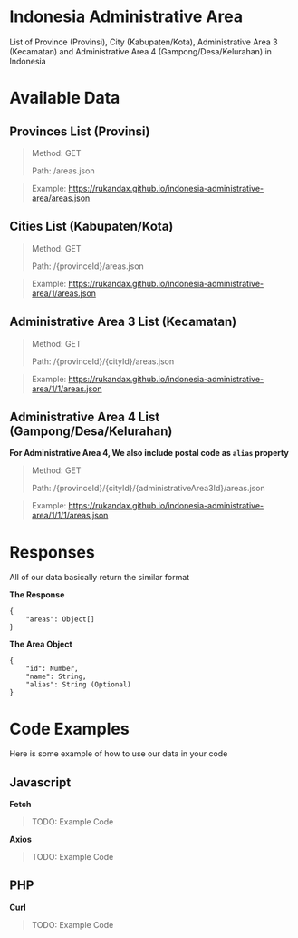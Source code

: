 # Indonesia Administrative Area

List of Province (Provinsi), City (Kabupaten/Kota), Administrative Area 3 (Kecamatan) and Administrative Area 4 (Gampong/Desa/Kelurahan) in Indonesia

# Available Data

## Provinces List (Provinsi)

> Method: GET
>
> Path: /areas.json

> Example: https://rukandax.github.io/indonesia-administrative-area/areas.json

## Cities List (Kabupaten/Kota)

> Method: GET
>
> Path: /{provinceId}/areas.json

> Example: https://rukandax.github.io/indonesia-administrative-area/1/areas.json

## Administrative Area 3 List (Kecamatan)

> Method: GET
>
> Path: /{provinceId}/{cityId}/areas.json

> Example: https://rukandax.github.io/indonesia-administrative-area/1/1/areas.json

## Administrative Area 4 List (Gampong/Desa/Kelurahan)

**For Administrative Area 4, We also include postal code as `alias` property**

> Method: GET
>
> Path: /{provinceId}/{cityId}/{administrativeArea3Id}/areas.json

> Example: https://rukandax.github.io/indonesia-administrative-area/1/1/1/areas.json

# Responses

All of our data basically return the similar format

**The Response**

```
{
    "areas": Object[]
}
```

**The Area Object**

```
{
    "id": Number,
    "name": String,
    "alias": String (Optional)
}
```

# Code Examples

Here is some example of how to use our data in your code

## Javascript

**Fetch**

> TODO: Example Code

**Axios**

> TODO: Example Code

## PHP

**Curl**

> TODO: Example Code